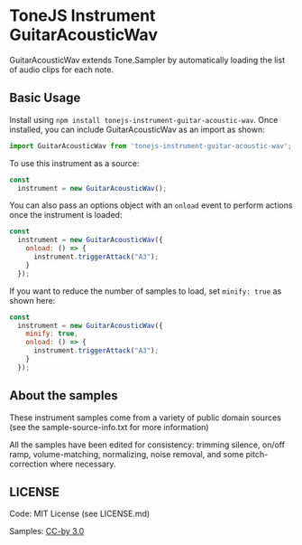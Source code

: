 # ToneJS Instrument GuitarAcousticWav

GuitarAcousticWav extends Tone.Sampler by automatically loading the list of audio clips for each note.

## Basic Usage

Install using `npm install tonejs-instrument-guitar-acoustic-wav`. Once installed, you can include GuitarAcousticWav as an import as shown:

```javascript
import GuitarAcousticWav from 'tonejs-instrument-guitar-acoustic-wav';
```

To use this instrument as a source:

```javascript
const
  instrument = new GuitarAcousticWav();
```

You can also pass an options object with an `onload` event to perform actions once the instrument is loaded:

```javascript
const
  instrument = new GuitarAcousticWav({
    onload: () => {
      instrument.triggerAttack("A3");
    }
  });
```

If you want to reduce the number of samples to load, set `minify: true` as shown here:

```javascript
const
  instrument = new GuitarAcousticWav({
    minify: true,
    onload: () => {
      instrument.triggerAttack("A3");
    }
  });
```

## About the samples

These instrument samples come from a variety of public domain sources (see the sample-source-info.txt for more information)

All the samples have been edited for consistency: trimming silence, on/off ramp, volume-matching, normalizing, noise removal, and some pitch-correction where necessary.

## LICENSE

Code: MIT License (see LICENSE.md)

Samples: [CC-by 3.0](https://creativecommons.org/licenses/by/3.0/)
